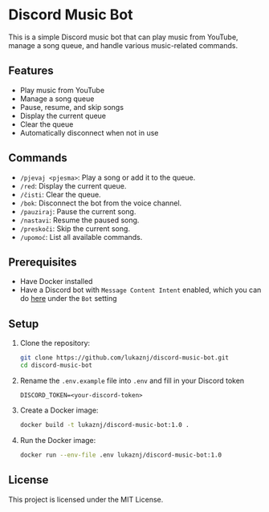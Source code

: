 # Discord Music Bot

This is a simple Discord music bot that can play music from YouTube, manage a song queue, and handle various
music-related
commands.

## Features

- Play music from YouTube
- Manage a song queue
- Pause, resume, and skip songs
- Display the current queue
- Clear the queue
- Automatically disconnect when not in use

## Commands

- `/pjevaj <pjesma>`: Play a song or add it to the queue.
- `/red`: Display the current queue.
- `/čisti`: Clear the queue.
- `/bok`: Disconnect the bot from the voice channel.
- `/pauziraj`: Pause the current song.
- `/nastavi`: Resume the paused song.
- `/preskoči`: Skip the current song.
- `/upomoć`: List all available commands.

## Prerequisites

- Have Docker installed
- Have a Discord bot with `Message Content Intent` enabled, which you can do [here](https://discord.com/developers/applications) under the `Bot` setting

## Setup

1. Clone the repository:
    ```bash
    git clone https://github.com/lukaznj/discord-music-bot.git
    cd discord-music-bot
    ```

2. Rename the `.env.example` file into `.env` and fill in your Discord token
    ```dotenv
    DISCORD_TOKEN=<your-discord-token>
    ```

3. Create a Docker image:
    ```bash
    docker build -t lukaznj/discord-music-bot:1.0 .
    ```

4. Run the Docker image:
   ```bash
   docker run --env-file .env lukaznj/discord-music-bot:1.0
   ```

## License

This project is licensed under the MIT License.
